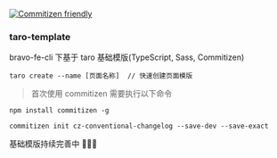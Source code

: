 [![Commitizen friendly](https://img.shields.io/badge/commitizen-friendly-brightgreen.svg)](http://commitizen.github.io/cz-cli/)

### taro-template

bravo-fe-cli 下基于 taro 基础模版(TypeScript, Sass, Commitizen)

```
taro create --name [页面名称]  // 快速创建页面模版
```

> 首次使用 commitizen 需要执行以下命令

```
npm install commitizen -g

commitizen init cz-conventional-changelog --save-dev --save-exact
```

基础模版持续完善中 🏀🏀🏀
